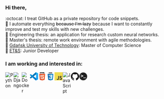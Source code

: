 ### Hi there,
:octocat: I treat GitHub as a private repository for code snippets.  
:robot: I automate everything <s>because I'm lazy</s> because I want to constantly improve and test my skills with new challenges.  
:page_with_curl: Engineering thesis: an application for research custom neural networks.  
:page_with_curl: Master's thesis: remote work environment with agile methodologies.  
:school: <a href="https://pg.edu.pl">Gdańsk University of Technology</a>: Master of Computer Science  
:office: <a href="https://www.ergo.com/pl-PL/Microsites/ETS/Start">ET&S</a>: Junior Developer  


### I am working and interested in:
<img align="left" alt="Python" width="26px" src="https://icon-library.com/images/python-icon-png/python-icon-png-28.jpg" />
<img align="left" alt="Django" width="26px" src="https://icon-library.com/images/django-icon/django-icon-0.jpg" />
<img align="left" alt="Docker" width="26px" src="https://cdn.iconscout.com/icon/free/png-512/social-275-116309.png" />
<img align="left" alt="Visual Studio Code" width="26px" src="https://raw.githubusercontent.com/github/explore/80688e429a7d4ef2fca1e82350fe8e3517d3494d/topics/visual-studio-code/visual-studio-code.png" />
<img align="left" alt="HTML5" width="26px" src="https://raw.githubusercontent.com/github/explore/80688e429a7d4ef2fca1e82350fe8e3517d3494d/topics/html/html.png" />
<img align="left" alt="CSS3" width="26px" src="https://raw.githubusercontent.com/github/explore/80688e429a7d4ef2fca1e82350fe8e3517d3494d/topics/css/css.png" />
<img align="left" alt="JavaScript" width="26px" src="https://raw.githubusercontent.com/github/explore/80688e429a7d4ef2fca1e82350fe8e3517d3494d/topics/javascript/javascript.png" />
<img align="left" alt="JavaScript" width="26px" src="https://cdn.worldvectorlogo.com/logos/react-2.svg" />

<img align="left" alt="GitHub" width="26px" src="https://raw.githubusercontent.com/github/explore/78df643247d429f6cc873026c0622819ad797942/topics/github/github.png" />
<img align="left" alt="Terminal" width="26px" src="https://raw.githubusercontent.com/github/explore/80688e429a7d4ef2fca1e82350fe8e3517d3494d/topics/terminal/terminal.png" /><br/>
